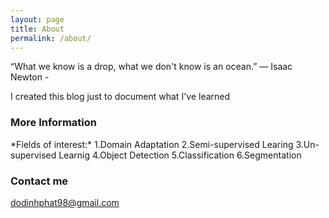 ```yaml
---
layout: page
title: About
permalink: /about/
---
```


“What we know is a drop, what we don't know is an ocean.”
                                    ― Isaac Newton -

I created this blog just to document what I've learned

### More Information


<p>*Fields of interest:*
      1.Domain Adaptation
      2.Semi-supervised Learing
      3.Un-supervised Learnig
      4.Object Detection
      5.Classification
      6.Segmentation</p>


### Contact me

[dodinhphat98@gmail.com](mailto:dodinhphat98@gmail.com)

